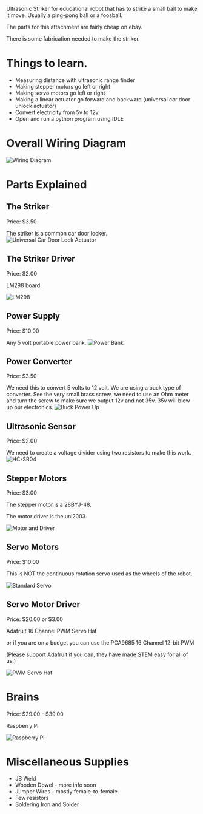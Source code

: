 Ultrasonic Striker for educational robot that has to strike a small ball to make it move.  Usually a ping-pong ball or a foosball.

The parts for this attachment are fairly cheap on ebay.

There is some fabrication needed to make the striker.

# Things to learn.

* Measuring distance with ultrasonic range finder
* Making stepper motors go left or right
* Making servo motors go left or right
* Making a linear actuator go forward and backward (universal car door unlock actuator)
* Convert electricity from 5v to 12v.
* Open and run a python program using IDLE

# Overall Wiring Diagram

![Wiring Diagram](https://github.com/ericrohlfs/ultrasonicstriker/raw/master/images/UltrasonicStriker.png "Wiring Diagram")

# Parts Explained

## The Striker

Price: $3.50

The striker is a common car door locker.  
![Universal Car Door Lock Actuator](https://github.com/ericrohlfs/ultrasonicstriker/raw/master/images/UniversalDoorLockActuator.jpg)

## The Striker Driver

Price: $2.00

LM298 board. 

![LM298](https://github.com/ericrohlfs/ultrasonicstriker/raw/master/images/LM298.jpg)

## Power Supply

Price: $10.00

Any 5 volt portable power bank.
![Power Bank](https://github.com/ericrohlfs/ultrasonicstriker/raw/master/images/5vPortablePowerBank.jpg)

## Power Converter
Price: $3.50

We need this to convert 5 volts to 12 volt.  We are using a buck type of converter.
See the very small brass screw, we need to use an Ohm meter and turn the screw to make sure we output 12v and not 35v.  35v will blow up our electronics.
![Buck Power Up](https://github.com/ericrohlfs/ultrasonicstriker/raw/master/images/xl6009-PowerConverter.jpg)


## Ultrasonic Sensor

Price: $2.00

We need to create a voltage divider using two resistors to make this work.
![HC-SR04](https://github.com/ericrohlfs/ultrasonicstriker/raw/master/images/HC-SR04-Ultrasonic-Sensor.jpg)

## Stepper Motors

Price: $3.00

The stepper motor is a 28BYJ-48. 

The motor driver is the unl2003.

![Motor and Driver](https://github.com/ericrohlfs/ultrasonicstriker/raw/master/images/unl2003-stepper-motor-driver.JPG)

## Servo Motors

Price: $10.00

This is NOT the continuous rotation servo used as the wheels of the robot.

![Standard Servo](https://github.com/ericrohlfs/ultrasonicstriker/raw/master/images/futaba-s3004-standard-servo_1.jpg)

## Servo Motor Driver 

Price: $20.00 or $3.00

Adafruit 16 Channel PWM Servo Hat

or if you are on a budget you can use the PCA9685 16 Channel 12-bit PWM 

(Please support Adafruit if you can, they have made STEM easy for all of us.)

![PWM Servo Hat](https://github.com/ericrohlfs/ultrasonicstriker/raw/master/images/adafruit-16-channel-pwm-servo-hat.png)

# Brains

Price: $29.00 - $39.00

Raspberry Pi

![Raspberry Pi](https://github.com/ericrohlfs/ultrasonicstriker/raw/master/images/raspberry-pi.jpg)

# Miscellaneous Supplies

* JB Weld
* Wooden Dowel - more info soon
* Jumper Wires - mostly female-to-female 
* Few resistors
* Soldering Iron and Solder
